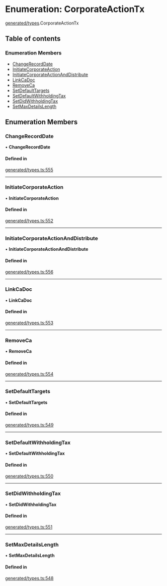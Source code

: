 # Enumeration: CorporateActionTx

[generated/types](../wiki/generated.types).CorporateActionTx

## Table of contents

### Enumeration Members

- [ChangeRecordDate](../wiki/generated.types.CorporateActionTx#changerecorddate)
- [InitiateCorporateAction](../wiki/generated.types.CorporateActionTx#initiatecorporateaction)
- [InitiateCorporateActionAndDistribute](../wiki/generated.types.CorporateActionTx#initiatecorporateactionanddistribute)
- [LinkCaDoc](../wiki/generated.types.CorporateActionTx#linkcadoc)
- [RemoveCa](../wiki/generated.types.CorporateActionTx#removeca)
- [SetDefaultTargets](../wiki/generated.types.CorporateActionTx#setdefaulttargets)
- [SetDefaultWithholdingTax](../wiki/generated.types.CorporateActionTx#setdefaultwithholdingtax)
- [SetDidWithholdingTax](../wiki/generated.types.CorporateActionTx#setdidwithholdingtax)
- [SetMaxDetailsLength](../wiki/generated.types.CorporateActionTx#setmaxdetailslength)

## Enumeration Members

### ChangeRecordDate

• **ChangeRecordDate**

#### Defined in

[generated/types.ts:555](https://github.com/PolymathNetwork/polymesh-sdk/blob/49113a20/src/generated/types.ts#L555)

___

### InitiateCorporateAction

• **InitiateCorporateAction**

#### Defined in

[generated/types.ts:552](https://github.com/PolymathNetwork/polymesh-sdk/blob/49113a20/src/generated/types.ts#L552)

___

### InitiateCorporateActionAndDistribute

• **InitiateCorporateActionAndDistribute**

#### Defined in

[generated/types.ts:556](https://github.com/PolymathNetwork/polymesh-sdk/blob/49113a20/src/generated/types.ts#L556)

___

### LinkCaDoc

• **LinkCaDoc**

#### Defined in

[generated/types.ts:553](https://github.com/PolymathNetwork/polymesh-sdk/blob/49113a20/src/generated/types.ts#L553)

___

### RemoveCa

• **RemoveCa**

#### Defined in

[generated/types.ts:554](https://github.com/PolymathNetwork/polymesh-sdk/blob/49113a20/src/generated/types.ts#L554)

___

### SetDefaultTargets

• **SetDefaultTargets**

#### Defined in

[generated/types.ts:549](https://github.com/PolymathNetwork/polymesh-sdk/blob/49113a20/src/generated/types.ts#L549)

___

### SetDefaultWithholdingTax

• **SetDefaultWithholdingTax**

#### Defined in

[generated/types.ts:550](https://github.com/PolymathNetwork/polymesh-sdk/blob/49113a20/src/generated/types.ts#L550)

___

### SetDidWithholdingTax

• **SetDidWithholdingTax**

#### Defined in

[generated/types.ts:551](https://github.com/PolymathNetwork/polymesh-sdk/blob/49113a20/src/generated/types.ts#L551)

___

### SetMaxDetailsLength

• **SetMaxDetailsLength**

#### Defined in

[generated/types.ts:548](https://github.com/PolymathNetwork/polymesh-sdk/blob/49113a20/src/generated/types.ts#L548)
